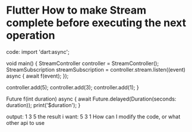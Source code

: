 
# Flutter How to make Stream complete before executing the next operation

code:
import 'dart:async';

void main() {
  StreamController<int> controller = StreamController();
  StreamSubscription streamSubscription =
      controller.stream.listen((event) async {
    await f(event);
  });

  controller.add(5);
  controller.add(3);
  controller.add(1);
}

Future<void> f(int duration) async {
  await Future.delayed(Duration(seconds: duration));
  print('$duration');
}


output:
1
3
5
the result i want: 5  3  1
How can I modify the code, or what other api to use

        